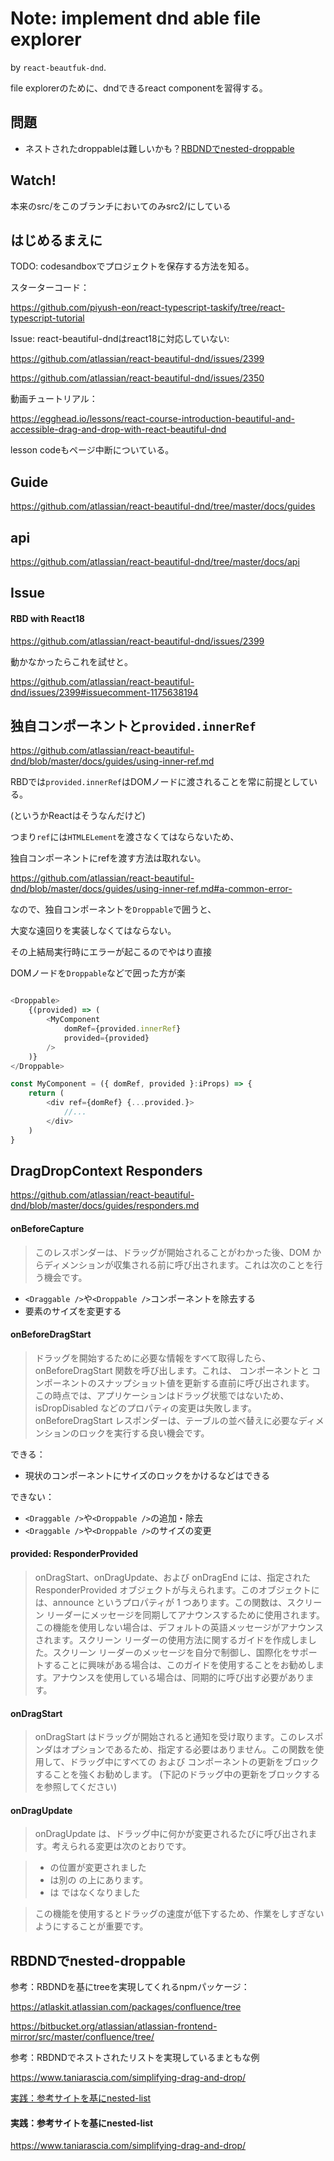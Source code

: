 # Note: implement dnd able file explorer

by `react-beautfuk-dnd`.

file explorerのために、dndできるreact componentを習得する。

## 問題

- ネストされたdroppableは難しいかも？[RBDNDでnested-droppable](#RBDNDでnested-droppable)

## Watch!

本来のsrc/をこのブランチにおいてのみsrc2/にしている

## はじめるまえに

TODO: codesandboxでプロジェクトを保存する方法を知る。

スターターコード：

https://github.com/piyush-eon/react-typescript-taskify/tree/react-typescript-tutorial

Issue: react-beautiful-dndはreact18に対応していない:

https://github.com/atlassian/react-beautiful-dnd/issues/2399

https://github.com/atlassian/react-beautiful-dnd/issues/2350

動画チュートリアル：

https://egghead.io/lessons/react-course-introduction-beautiful-and-accessible-drag-and-drop-with-react-beautiful-dnd

lesson codeもページ中断についている。

## Guide 

https://github.com/atlassian/react-beautiful-dnd/tree/master/docs/guides

## api

https://github.com/atlassian/react-beautiful-dnd/tree/master/docs/api

## Issue

#### RBD with React18

https://github.com/atlassian/react-beautiful-dnd/issues/2399

動かなかったらこれを試せと。

https://github.com/atlassian/react-beautiful-dnd/issues/2399#issuecomment-1175638194

## 独自コンポーネントと`provided.innerRef`

https://github.com/atlassian/react-beautiful-dnd/blob/master/docs/guides/using-inner-ref.md

RBDでは`provided.innerRef`はDOMノードに渡されることを常に前提としている。

(というかReactはそうなんだけど)

つまり`ref`には`HTMLELement`を渡さなくてはならないため、

独自コンポーネントにrefを渡す方法は取れない。

https://github.com/atlassian/react-beautiful-dnd/blob/master/docs/guides/using-inner-ref.md#a-common-error-

なので、独自コンポーネントを`Droppable`で囲うと、

大変な遠回りを実装しなくてはならない。

その上結局実行時にエラーが起こるのでやはり直接

DOMノードを`Droppable`などで囲った方が楽

```TypeScript

<Droppable>
    {(provided) => (
        <MyComponent 
            domRef={provided.innerRef}
            provided={provided}
        />
    )}
</Droppable>

const MyComponent = ({ domRef, provided }:iProps) => {
    return (
        <div ref={domRef} {...provided.}>
            //...
        </div>
    )
}
```

## DragDropContext Responders

https://github.com/atlassian/react-beautiful-dnd/blob/master/docs/guides/responders.md

#### onBeforeCapture

> このレスポンダーは、ドラッグが開始されることがわかった後、DOM からディメンションが収集される前に呼び出されます。これは次のことを行う機会です。

- `<Draggable />`や`<Droppable />`コンポーネントを除去する
- 要素のサイズを変更する

#### onBeforeDragStart

> ドラッグを開始するために必要な情報をすべて取得したら、onBeforeDragStart 関数を呼び出します。これは、 <Draggable /> コンポーネントと <Droppable /> コンポーネントのスナップショット値を更新する直前に呼び出されます。
> この時点では、アプリケーションはドラッグ状態ではないため、isDropDisabled などのプロパティの変更は失敗します。 onBeforeDragStart レスポンダーは、テーブルの並べ替えに必要なディメンションのロックを実行する良い機会です。

できる：

- 現状のコンポーネントにサイズのロックをかけるなどはできる

できない：

- `<Draggable />`や`<Droppable />`の追加・除去
- `<Draggable />`や`<Droppable />`のサイズの変更


#### provided: ResponderProvided

> onDragStart、onDragUpdate、および onDragEnd には、指定された ResponderProvided オブジェクトが与えられます。このオブジェクトには、announce というプロパティが 1 つあります。この関数は、スクリーン リーダーにメッセージを同期してアナウンスするために使用されます。この機能を使用しない場合は、デフォルトの英語メッセージがアナウンスされます。スクリーン リーダーの使用方法に関するガイドを作成しました。スクリーン リーダーのメッセージを自分で制御し、国際化をサポートすることに興味がある場合は、このガイドを使用することをお勧めします。アナウンスを使用している場合は、同期的に呼び出す必要があります。


#### onDragStart

> onDragStart はドラッグが開始されると通知を受け取ります。このレスポンダはオプションであるため、指定する必要はありません。この関数を使用して、ドラッグ中にすべての <Draggable /> および <Droppable /> コンポーネントの更新をブロックすることを強くお勧めします。 (下記のドラッグ中の更新をブロックするを参照してください)


#### onDragUpdate

> onDragUpdate は、ドラッグ中に何かが変更されるたびに呼び出されます。考えられる変更は次のとおりです。 

> - <Draggable /> の位置が変更されました 
> - <Draggable /> は別の <Droppable /> の上にあります。 
> - <Draggable /> は <Droppable /> ではなくなりました 

> この機能を使用するとドラッグの速度が低下するため、作業をしすぎないようにすることが重要です。

## RBDNDでnested-droppable

参考：RBDNDを基にtreeを実現してくれるnpmパッケージ：

https://atlaskit.atlassian.com/packages/confluence/tree

https://bitbucket.org/atlassian/atlassian-frontend-mirror/src/master/confluence/tree/

参考：RBDNDでネストされたリストを実現しているまともな例

https://www.taniarascia.com/simplifying-drag-and-drop/

[実践：参考サイトを基にnested-list](#実践：参考サイトを基にnested-list)

#### 実践：参考サイトを基にnested-list

https://www.taniarascia.com/simplifying-drag-and-drop/